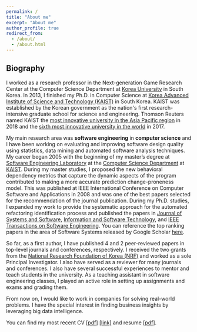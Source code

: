 ```yaml
---
permalink: /
title: "About me"
excerpt: "About me"
author_profile: true
redirect_from:
  - /about/
  - /about.html
---
```


Biography
------
I worked as a research professor in the Next-generation Game Research Center at the Computer Science Department at [Korea University](http://www.korea.ac.kr/mbshome/mbs/en/index.do) in South Korea. In 2013, I finished my Ph.D. in Computer Science at [Korea Advanced Institute of Science and Technology (KAIST)](http://www.kaist.ac.kr/html/en/index.html) in South Korea. KAIST was established by the Korean government as the nation's first research-intensive graduate school for science and engineering.
Thomson Reuters named KAIST the [most innovative university in the Asia Pacific region](https://www.reuters.com/article/us-asiapac-reuters-ranking-innovative-un/asia-pacifics-most-innovative-universities-2018-idUSKCN1J02SP) in 2018 and the [sixth most innovative university in the world](https://www.reuters.com/innovative-universities-2017/profile) in 2017.

My main research area was **software engineering** in **computer science** and I have been working on evaluating and improving software design quality using statistics, data mining and automated software analysis techniques.
My career began 2005 with the beginning of my master’s degree at [Software Engineering Laboratory](http://se.kaist.ac.kr/) at the [Computer Science Department](https://cs.kaist.ac.kr/) at [KAIST](http://www.kaist.ac.kr/html/en/index.html).
During my master studies, I proposed the new behavioral dependency metrics that capture the dynamic aspects of the program contributed to making a more accurate prediction change-proneness model. This was published at IEEE International Conference on Computer Software and Applications in 2008 and was one of the best papers selected for the recommendation of the journal publication.
During my Ph.D. studies, I expanded my work to provide the systematic approach for the automated refactoring identification process and published the papers in [Journal of Systems and Software](https://www.journals.elsevier.com/journal-of-systems-and-software), [Information and Software Technology](https://www.journals.elsevier.com/information-and-software-technology), and [IEEE Transactions on Software Engineering](https://www.computer.org/web/tse).
You can reference the top ranking papers in the area of Software Systems released by Google Scholar [here](https://scholar.google.com/citations?view_op=top_venues&hl=en&vq=eng_softwaresystems).


So far, as a first author, I have published 4 and 2 peer-reviewed papers in top-level journals and conferences, respectively. I received the two grants from the [National Research Foundation of Korea (NRF)](http://www.nrf.re.kr/eng/main) and worked as a sole Principal Investigator. I also have served as a reviewer for many journals and conferences. I also have several successful experiences to mentor and teach students in the university. As a teaching assistant in software engineering classes, I played an active role in setting up assignments and exams and grading them.


From now on, I would like to work in companies for solving real-world problems.
I have the special interest in finding business insights by leveraging big data intelligence.

You can find my most recent CV [[pdf]](/files/arhan_cv.pdf) [[link]](/cv/) and resume [[pdf]](/files/arhanResume.pdf).  


<!--
News
------
-->
